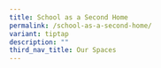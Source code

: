 ```yaml
---
title: School as a Second Home
permalink: /school-as-a-second-home/
variant: tiptap
description: ""
third_nav_title: Our Spaces
---
```

